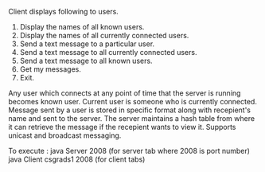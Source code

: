Client displays following to users. 
1. Display the names of all known users.
2. Display the names of all currently connected users.
3. Send a text message to a particular user.
4. Send a text message to all currently connected users.
5. Send a text message to all known users.
6. Get my messages.
7. Exit.


Any user which connects at any point of time that the server is running becomes known user. 
Current user is someone who is currently connected. 
Message sent by a user is stored in specific format along with recepient's name and sent to the server. 
The server maintains a hash table from where it can retrieve the message if the recepient wants to view it. 
Supports unicast and broadcast messaging. 


To execute : 
java Server 2008 (for server tab where 2008 is port number)
java Client csgrads1 2008 (for client tabs)

